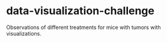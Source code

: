 # data-visualization-challenge
Observations of different treatments for mice with tumors with visualizations.